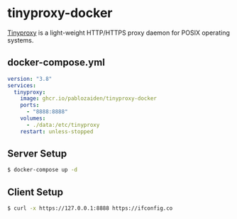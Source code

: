 tinyproxy-docker
=========

[Tinyproxy][1] is a light-weight HTTP/HTTPS proxy daemon for POSIX operating systems.

## docker-compose.yml

```yaml
version: "3.8"
services:
  tinyproxy:
    image: ghcr.io/pablozaiden/tinyproxy-docker
    ports:
      - "8888:8888"
    volumes:
      - ./data:/etc/tinyproxy
    restart: unless-stopped
```

## Server Setup

```bash
$ docker-compose up -d
```

## Client Setup

```bash
$ curl -x https://127.0.0.1:8888 https://ifconfig.co
```

[1]: https://tinyproxy.github.io/

